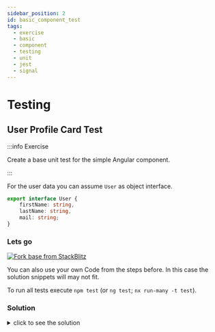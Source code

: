 ```yaml
---
sidebar_position: 2
id: basic_component_test
tags:
  - exercise
  - basic
  - component
  - testing
  - unit
  - jest
  - signal
---
```


# Testing

## User Profile Card Test

:::info Exercise

Create a base unit test for the simple Angular component.

:::

For the user data you can assume `User` as object interface.

```typescript title="user.model.ts"
export interface User {
    firstName: string,
    lastName: string,
    mail: string;
}
```

### Lets go

[![Fork base from StackBlitz](https://developer.stackblitz.com/img/open_in_stackblitz.svg)](https://stackblitz.com/edit/ex-base-create-component?file=src%2Fapp%2Fuser-profile-card%2Fuser-profile-card.component.spec.ts)

You can also use your own Code from the steps before. 
In this case the solution snippets will may not fit.

To run all tests execute `npm test` (or `ng test`; `nx run-many -t test`).

### Solution

<details>
  <summary>click to see the solution</summary>
  <div>
There are several ways to do this. 
Since we want to use Jest as unit testing library the example solution is implemented accordingly.

```bash
# run all tests
ng test
# or if script is defined
npm test
```

```typescript title="user-profile-card.component.spec.ts"
import {ComponentFixture, TestBed} from '@angular/core/testing';

import {User, UserProfileCardComponent} from './user-profile-card.component';
import {MockBuilder, MockRender, MockedComponentFixture, ngMocks} from 'ng-mocks';

describe('UserProfileCardComponent', () => {
    let component: UserProfileCardComponent;
    let fixture: MockedComponentFixture<UserProfileCardComponent>;

    beforeEach(() => MockBuilder(UserProfileCardComponent));

    it('should create', () => {
        fixture = MockRender(UserProfileCardComponent);
        component = fixture.point.componentInstance;
        fixture.detectChanges();
        expect(component).toBeTruthy();
    });

    describe('public data', () => {
        beforeEach(() => {
            fixture = MockRender(UserProfileCardComponent);
            component = fixture.point.componentInstance;
            fixture.detectChanges();
        });

        describe('user', () => {
            it('should provide the correct user', () => {
                expect(component.user()).toStrictEqual({
                    firstName: 'Nora',
                    lastName: 'Crawford',
                    mail: 'nora.crawford@dev.io',
                } as User);
            });

            it('should provide correct initials', () => {
                expect(component.userInitials()).toEqual('NC');
            });

            it('should provide correct full name', () => {
                expect(component.fullName()).toEqual('Nora Crawford');
            });
        });
    });

    describe('ui tests', () => {
        it('should match snapshot', () => {
            fixture = MockRender(UserProfileCardComponent);
            fixture.detectChanges();
            expect(fixture.point.nativeElement).toMatchSnapshot();
        });

        it('should show initials within `.upc__avatar`', () => {
            fixture = MockRender(UserProfileCardComponent);
            fixture.detectChanges();

            const avatarComponent = ngMocks.find('.upc__avatar');
            expect(avatarComponent.nativeElement.textContent).toContain('NC');
        });

        describe('show more', () => {
            let onShowMoreClickSpy: jest.SpyInstance;

            beforeEach(() => {
                fixture = MockRender(UserProfileCardComponent);
                component = fixture.point.componentInstance;
                fixture.detectChanges();

                onShowMoreClickSpy = jest.spyOn(component, 'onShowDropdownClicked');
            });

            it('should trigger click handler on click event', () => {
                const showMoreBtn = ngMocks.find('button.upc__show-dropdown');
                // Act
                ngMocks.click(showMoreBtn);
                // Assert
                expect(onShowMoreClickSpy).toHaveBeenCalledTimes(1);
            });
        });
    });
});
```

[![Open in StackBlitz](https://developer.stackblitz.com/img/open_in_stackblitz.svg)](https://stackblitz.com/edit/ex-base-testing-component?file=src%2Fapp%2Fuser-profile-card%2Fuser-profile-card.component.spec.ts)

  </div>
</details>
